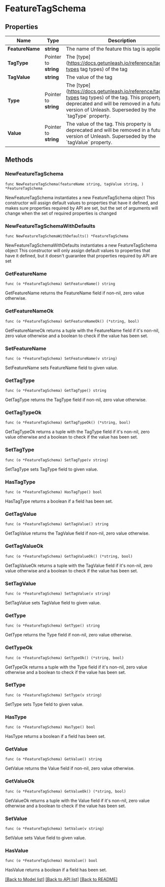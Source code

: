 # FeatureTagSchema

## Properties

Name | Type | Description | Notes
------------ | ------------- | ------------- | -------------
**FeatureName** | **string** | The name of the feature this tag is applied to | 
**TagType** | Pointer to **string** | The [type](https://docs.getunleash.io/reference/tags#tag-types tag types) of the tag | [optional] 
**TagValue** | **string** | The value of the tag | 
**Type** | Pointer to **string** | The [type](https://docs.getunleash.io/reference/tags#tag-types tag types) of the tag. This property is deprecated and will be removed in a future version of Unleash. Superseded by the &#x60;tagType&#x60; property. | [optional] 
**Value** | Pointer to **string** | The value of the tag. This property is deprecated and will be removed in a future version of Unleash. Superseded by the &#x60;tagValue&#x60; property. | [optional] 

## Methods

### NewFeatureTagSchema

`func NewFeatureTagSchema(featureName string, tagValue string, ) *FeatureTagSchema`

NewFeatureTagSchema instantiates a new FeatureTagSchema object
This constructor will assign default values to properties that have it defined,
and makes sure properties required by API are set, but the set of arguments
will change when the set of required properties is changed

### NewFeatureTagSchemaWithDefaults

`func NewFeatureTagSchemaWithDefaults() *FeatureTagSchema`

NewFeatureTagSchemaWithDefaults instantiates a new FeatureTagSchema object
This constructor will only assign default values to properties that have it defined,
but it doesn't guarantee that properties required by API are set

### GetFeatureName

`func (o *FeatureTagSchema) GetFeatureName() string`

GetFeatureName returns the FeatureName field if non-nil, zero value otherwise.

### GetFeatureNameOk

`func (o *FeatureTagSchema) GetFeatureNameOk() (*string, bool)`

GetFeatureNameOk returns a tuple with the FeatureName field if it's non-nil, zero value otherwise
and a boolean to check if the value has been set.

### SetFeatureName

`func (o *FeatureTagSchema) SetFeatureName(v string)`

SetFeatureName sets FeatureName field to given value.


### GetTagType

`func (o *FeatureTagSchema) GetTagType() string`

GetTagType returns the TagType field if non-nil, zero value otherwise.

### GetTagTypeOk

`func (o *FeatureTagSchema) GetTagTypeOk() (*string, bool)`

GetTagTypeOk returns a tuple with the TagType field if it's non-nil, zero value otherwise
and a boolean to check if the value has been set.

### SetTagType

`func (o *FeatureTagSchema) SetTagType(v string)`

SetTagType sets TagType field to given value.

### HasTagType

`func (o *FeatureTagSchema) HasTagType() bool`

HasTagType returns a boolean if a field has been set.

### GetTagValue

`func (o *FeatureTagSchema) GetTagValue() string`

GetTagValue returns the TagValue field if non-nil, zero value otherwise.

### GetTagValueOk

`func (o *FeatureTagSchema) GetTagValueOk() (*string, bool)`

GetTagValueOk returns a tuple with the TagValue field if it's non-nil, zero value otherwise
and a boolean to check if the value has been set.

### SetTagValue

`func (o *FeatureTagSchema) SetTagValue(v string)`

SetTagValue sets TagValue field to given value.


### GetType

`func (o *FeatureTagSchema) GetType() string`

GetType returns the Type field if non-nil, zero value otherwise.

### GetTypeOk

`func (o *FeatureTagSchema) GetTypeOk() (*string, bool)`

GetTypeOk returns a tuple with the Type field if it's non-nil, zero value otherwise
and a boolean to check if the value has been set.

### SetType

`func (o *FeatureTagSchema) SetType(v string)`

SetType sets Type field to given value.

### HasType

`func (o *FeatureTagSchema) HasType() bool`

HasType returns a boolean if a field has been set.

### GetValue

`func (o *FeatureTagSchema) GetValue() string`

GetValue returns the Value field if non-nil, zero value otherwise.

### GetValueOk

`func (o *FeatureTagSchema) GetValueOk() (*string, bool)`

GetValueOk returns a tuple with the Value field if it's non-nil, zero value otherwise
and a boolean to check if the value has been set.

### SetValue

`func (o *FeatureTagSchema) SetValue(v string)`

SetValue sets Value field to given value.

### HasValue

`func (o *FeatureTagSchema) HasValue() bool`

HasValue returns a boolean if a field has been set.


[[Back to Model list]](../README.md#documentation-for-models) [[Back to API list]](../README.md#documentation-for-api-endpoints) [[Back to README]](../README.md)



